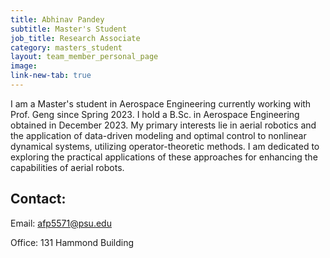 ```yaml
---
title: Abhinav Pandey
subtitle: Master's Student
job_title: Research Associate
category: masters_student
layout: team_member_personal_page
image: 
link-new-tab: true
---
```


I am a Master's student in Aerospace Engineering currently working with Prof. Geng since Spring 2023. I hold a B.Sc. in Aerospace Engineering obtained in December 2023. My primary interests lie in aerial robotics and the application of data-driven modeling and optimal control to nonlinear dynamical systems, utilizing operator-theoretic methods. I am dedicated to exploring the practical applications of these approaches for enhancing the capabilities of aerial robots.

## Contact: ##

Email: [afp5571@psu.edu](mailto:afp5571@psu.edu)

Office: 131 Hammond Building